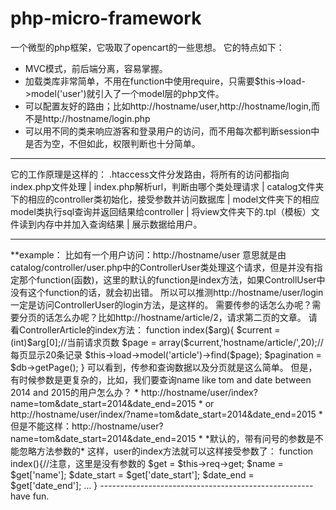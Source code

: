 # php-micro-framework
一个微型的php框架，它吸取了opencart的一些思想。
它的特点如下：
* MVC模式，前后端分离，容易掌握。
* 加载类库非常简单，不用在function中使用require，只需要$this->load->model('user')就引入了一个model层的php文件。
* 可以配置友好的路由；比如http://hostname/user,http://hostname/login,而不是http://hostname/login.php
* 可以用不同的类来响应游客和登录用户的访问，而不用每次都判断session中是否为空，不但如此，权限判断也十分简单。
<hr/>
它的工作原理是这样的：
.htaccess文件分发路由，将所有的访问都指向index.php文件处理
                        |
index.php解析url，判断由哪个类处理请求
                        |
catalog文件夹下的相应的controller类初始化，接受参数并访问数据库
                        |
model文件夹下的相应model类执行sql查询并返回结果给controller
                        |
将view文件夹下的.tpl（模板）文件读到内存中并加入查询结果
                        |
                  展示数据给用户。
<hr/>
**example：
比如有一个用户访问：http://hostname/user
意思就是由catalog/controller/user.php中的ControllerUser类处理这个请求，但是并没有指定那个function(函数)，这里的默认的function是index方法，如果ControllUser中没有这个function的话，就会初出错。
所以可以推测http://hostname/user/login一定是访问ControllerUser的login方法，是这样的。
需要传参的话怎么办呢？需要分页的话怎么办呢？比如http://hostname/article/2，请求第二页的文章。
请看ControllerArticle的index方法：
  function index($arg){
    $current = (int)$arg[0];//当前请求页数
    $page = array($current,'hostname/article/',20);//每页显示20条记录
    $this->load->model('article')->find($page);
    $pagination = $db->getPage();
  }
可以看到，传参和查询数据以及分页就是这么简单。
但是，有时候参数是更复杂的，比如，我们要查询name like tom and date between 2014 and 2015的用户怎么办？
* http://hostname/user/index?name=tom&date_start=2014&date_end=2015
* or http://hostname/user/index/?name=tom&date_start=2014&date_end=2015
* 但是不能这样：http://hostname/user?name=tom&date_start=2014&date_end=2015
* *默认的，带有问号的参数是不能忽略方法参数的*
这样，user的index方法就可以这样接受参数了：
function index(){//注意，这里是没有参数的
  $get = $this->req->get;
  $name = $get['name'];
  $date_start = $get['date_start'];
  $date_end = $get['date_end'];
  ...
}
-----------------------------------------------------
have fun.
